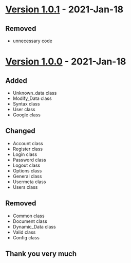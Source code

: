 # [Version 1.0.1](https://github.com/imithu/UM/releases/tag/v1.0.1) - 2021-Jan-18
## Removed
- unnecessary code


# [Version 1.0.0](https://github.com/imithu/UM/releases/tag/v1.0.0) - 2021-Jan-18
## Added
- Unknown_data class
- Modify_Data class
- Syntax class
- User class
- Google class

## Changed
- Account class
- Register class
- Login class
- Password class
- Logout class
- Options class
- General class
- Usermeta class
- Users class

## Removed
- Common class
- Document class
- Dynamic_Data class
- Valid class
- Config class


## Thank you very much